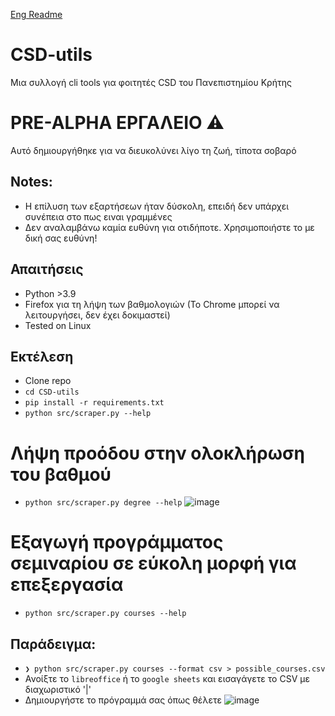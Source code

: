 [Eng Readme](./README_en.md) 
# CSD-utils
Μια συλλογή cli tools για φοιτητές CSD του Πανεπιστημίου Κρήτης

# PRE-ALPHA ΕΡΓΑΛΕΙΟ ⚠️

Αυτό δημιουργήθηκε για να διευκολύνει λίγο τη ζωή, τίποτα σοβαρό
## Notes:

+ Η επίλυση των εξαρτήσεων ήταν δύσκολη, επειδή δεν υπάρχει συνέπεια στο πως ειναι γραμμένες
+ Δεν αναλαμβάνω καμία ευθύνη για οτιδήποτε. Χρησιμοποιήστε το με δική σας ευθύνη!

## Απαιτήσεις

+ Python >3.9
+ Firefox για τη λήψη των βαθμολογιών (Το Chrome μπορεί να λειτουργήσει, δεν έχει δοκιμαστεί)
+ Tested on Linux 

## Εκτέλεση

+ Clone repo
+ `cd CSD-utils`
+ `pip install -r requirements.txt`
+ `python src/scraper.py --help`

# Λήψη προόδου στην ολοκλήρωση του βαθμού

+ `python src/scraper.py degree --help`
   ![image](https://github.com/LamprosPitsillos/CSD-utils/assets/61395246/8aa42cb3-ebbc-49ea-bb53-53a0cb533c9b)

# Εξαγωγή προγράμματος σεμιναρίου σε εύκολη μορφή για επεξεργασία

+ `python src/scraper.py courses --help`

## Παράδειγμα:

+ `❯ python src/scraper.py courses --format csv > possible_courses.csv`
+ Ανοίξτε το `libreoffice` ή το `google sheets` και εισαγάγετε το CSV με διαχωριστικό '|'
+ Δημιουργήστε το πρόγραμμά σας όπως θέλετε
![image](https://github.com/LamprosPitsillos/CSD-utils/assets/61395246/7908dfda-8a4c-4661-b600-124e04970810)
